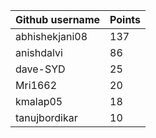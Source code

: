 | Github username | Points |
|-----------------|--------|
| abhishekjani08 | 137 |
| anishdalvi     | 86 |
| dave-SYD       | 25 |
| Mri1662        | 20 |
| kmalap05       | 18 |
| tanujbordikar  | 10 |

